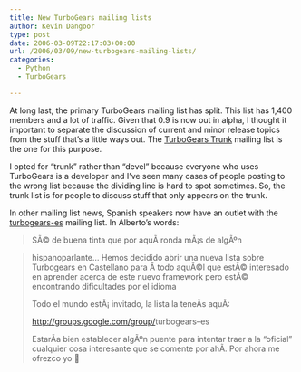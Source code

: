 ```yaml
---
title: New TurboGears mailing lists
author: Kevin Dangoor
type: post
date: 2006-03-09T22:17:03+00:00
url: /2006/03/09/new-turbogears-mailing-lists/
categories:
  - Python
  - TurboGears

---
```

At long last, the primary TurboGears mailing list has split. This list has 1,400 members and a lot of traffic. Given that 0.9 is now out in alpha, I thought it important to separate the discussion of current and minor release topics from the stuff that&#8217;s a little ways out. The [TurboGears Trunk][1] mailing list is the one for this purpose.

I opted for &#8220;trunk&#8221; rather than &#8220;devel&#8221; because everyone who uses TurboGears is a developer and I&#8217;ve seen many cases of people posting to the wrong list because the dividing line is hard to spot sometimes. So, the trunk list is for people to discuss stuff that only appears on the trunk.

In other mailing list news, Spanish speakers now have an outlet with the [turbogears-es][2] mailing list. In Alberto&#8217;s words:

> SÃ© de buena tinta que por aquÃ­ ronda mÃ¡s de algÃºn
  
> hispanoparlante&#8230; Hemos decidido abrir una nueva lista sobre <span class="st" id="st">Turbogears</span> en Castellano para Â todo aquÃ©l que estÃ© interesado en aprender acerca de este nuevo framework pero estÃ© encontrando dificultades por el idioma
> 
> Todo el mundo estÃ¡ invitado, la lista la teneÃ­s aquÃ­:
> 
> <a target="_blank" onclick="return top.js.OpenExtLink(window,event,this)" href="http://groups.google.com/group/turbogears-es">http://groups.google.com/group/<span class="st" id="st">turbogears</span>&#8211;<span class="st" id="st">es</span></a>
> 
> EstarÃ­a bien establecer algÃºn puente para intentar traer a la &#8220;oficial&#8221; cualquier cosa interesante que se comente por ahÃ­. Por ahora me ofrezco yo 🙂

 [1]: http://groups.google.com/group/turbogears-trunk?lnk=li
 [2]: http://groups.google.com/group/turbogears-es